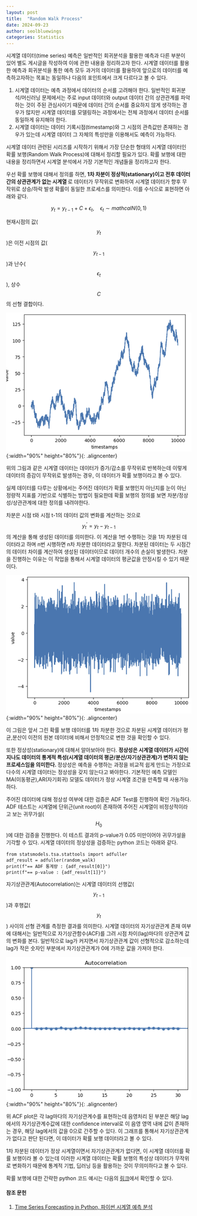 ```yaml
---
layout: post
title:  "Random Walk Process"
date: 2024-09-23
author: seolbluewings
categories: Statistics
---
```


시계열 데이터(time series) 예측은 일반적인 회귀분석을 활용한 예측과 다른 부분이 있어 별도 게시글을 작성하여 이에 관한 내용을 정리하고자 한다.
시계열 데이터를 활용한 예측과 회귀분석을 통한 예측 모두 과거의 데이터를 활용하여 앞으로의 데이터를 예측하고자하는 목표는 동일하나 다음의 포인트에서 크게 다르다고 볼 수 있다.

1. 시계열 데이터는 예측 과정에서 데이터의 순서를 고려해야 한다. 일반적인 회귀분석/머신러닝 문제에서는 주로 input 데이터와 output 데이터 간의 상관관계를 파악하는 것이 주된 관심사이기 때문에 데이터 간의 순서를 중요하지 않게 생각하는 경우가 많지만 시계열 데이터를 모델링하는 과정에서는 전체 과정에서 데이터 순서를 동일하게 유지해야 한다.
2. 시계열 데이터는 데이터 기록시점(timestamp)와 그 시점의 관측값만 존재하는 경우가 있는데 시계열 데이터 그 자체의 특성만을 이용해서도 예측이 가능하다. 

시계열 데이터 관련된 시리즈를 시작하기 위해서 가장 단순한 형태의 시계열 데이터인 확률 보행(Random Walk Process)에 대해서 정리할 필요가 있다.
확률 보행에 대한 내용을 정리하면서 시계열 분석에서 가장 기본적인 개념들을 정리하고자 한다.

우선 확률 보행에 대해서 정의를 하면, <strong> 1차 차분이 정상적(stationary)이고 전후 데이터 간의 상관관계가 없는 시계열 </strong> 로 데이터가 무작위로 변화하여 시계열 데이터가 향후 무작위로 상승/하락 발생 확률이 동일한 프로세스를 의미한다. 이를 수식으로 표현하면 아래와 같다.

$$ y_{t} = y_{t-1} + C + \epsilon_{t}, \quad \epsilon_{t} \sim mathcal{N}(0,1) $$

현재시점의 값($$y_{t}$$)은 이전 시점의 값($$y_{t-1}$$)과 난수($$\epsilon_{t}$$), 상수 $$C$$ 의 선형 결합이다.

![random_walk](https://github.com/seolbluewings/seolbluewings.github.io/blob/master/assets/random_walk_1.PNG?raw=true){:width="90%" height="80%"}{: .aligncenter}

위의 그림과 같은 시계열 데이터는 데이터가 증가/감소를 무작위로 반복하는데 이렇게 데이터의 증감이 무작위로 발생하는 경우, 이 데이터가 확률 보행이라고 볼 수 있다. 

실제 데이터를 다루는 상황에서는 주어진 데이터가 확률 보행인지 아닌지를 눈이 아닌 정량적 지표를 기반으로 식별하는 방법이 필요한데 확률 보행의 정의를 보면 차분/정상성/상관관계에 대한 정의를 내려야한다.

차분은 시점 t와 시점 t-1의 데이터 값의 변화를 계산하는 것으로 $$ y_{t}^{'} = y_{t}-y_{t-1} $$ 의 계산을 통해 생성된 데이터를 의미한다. 이 계산을 1번 수행하는 것을 1차 차분된 데이터라고 하며 n번 시행하면 n차 차분한 데이터라고 말한다. 차분된 데이터는 두 시점간의 데이터 차이를 계산하여 생성된 데이터이므로 데이터 개수의 손실이 발생한다. 차분을 진행하는 이유는 이 작업을 통해서 시계열 데이터의 평균값을 안정시킬 수 있기 때문이다.

![random_walk](https://github.com/seolbluewings/seolbluewings.github.io/blob/master/assets/random_walk_3.PNG?raw=true){:width="90%" height="80%"}{: .aligncenter}

이 그림은 앞서 그린 확률 보행 데이터를 1차 차분한 것으로 차분된 시계열 데이터가 평균,분산이 이전의 원본 데이터에 비해서 안정적으로 변한 것을 확인할 수 있다.

또한 정상성(stationary)에 대해서 알아보아야 한다. <strong> 정상성은 시계열 데이터가 시간이 지나도 데이터의 통계적 특성(시계열 데이터의 평균/분산/자기상관관계)가 변하지 않는 프로세스임을 의미한다. </strong> 정상성은 예측을 수행하는 과정을 비교적 쉽게 만드는 가정으로 다수의 시계열 데이터는 정상성을 갖지 않는다고 봐야한다. 기본적인 예측 모델인 MA(이동평균),AR(자기회귀) 모델도 데이터가 정상 시계열 조건을 만족할 때 사용가능하다. 

주어진 데이터에 대해 정상성 여부에 대한 검증은 ADF Test를 진행하여 확인 가능하다. ADF 테스트는 시계열에 단위근(unit root)이 존재하여 주어진 시계열이 비정상적이라고 보는 귀무가설($$H_{0}$$)에 대한 검증을 진행한다. 이 테스트 결과의 p-value가 0.05 미만이어야 귀무가설을 기각할 수 있다. 시계열 데이터의 정상성을 검증하는 python 코드는 아래와 같다.

```
from statsmodels.tsa.stattools import adfuller
adf_result = adfuller(random_walk)
print(f"== ADF 통계량 : {adf_result[0]}")
print(f"== p-value : {adf_result[1]}")
```

자기상관관계(Autocorrelation)는 시계열 데이터의 선행값($$y_{t-1}$$)과 후행값($$y_{t}$$) 사이의 선형 관계를 측정한 결과를 의미한다. 시계열 데이터의 자기상관관계 존재 여부에 대해서는 일반적으로 자기상관함수(ACF)를 그려 시점 차이(lag)마다의 상관관계 값의 변화를 본다. 일반적으로 lag가 커지면서 자기상관관계 값이 선형적으로 감소하는데 lag가 작은 숫자인 부분에서 자기상관관계가 0에 가까운 값을 가져야 한다. 

![random_walk](https://github.com/seolbluewings/seolbluewings.github.io/blob/master/assets/random_walk_2.PNG?raw=true){:width="90%" height="80%"}{: .aligncenter}

위 ACF plot은 각 lag마다의 자기상관계수를 표현하는데 음영처리 된 부분은 해당 lag에서의 자기상관계수값에 대한 confidence interval로 이 음영 영역 내에 값이 존재하는 경우, 해당 lag에서의 값을 0으로 간주할 수 있다. 이 그래프를 통해서 자기상관관계가 없다고 판단 된다면, 이 데이터가 확률 보행 데이터라고 볼 수 있다.

1차 차분된 데이터가 정상 시계열이면서 자기상관관계가 없다면, 이 시계열 데이터를 확률 보행이라 볼 수 있는데 이러한 시계열 데이터는 확률 보행의 특성상 데이터가 무작위로 변화하기 때문에 통계적 기법, 딥러닝 등을 활용하는 것이 무의미하다고 볼 수 있다. 


확률 보행에 대한 간략한 python 코드 예시는 다음의 [링크](https://github.com/seolbluewings/python_study/blob/master/01.study/random_walk.py)에서 확인할 수 있다.


#### 참조 문헌
1. [Time Series Forecasting in Python, 파이썬 시계열 예측 분석](https://product.kyobobook.co.kr/detail/S000213799852a) <br/>
